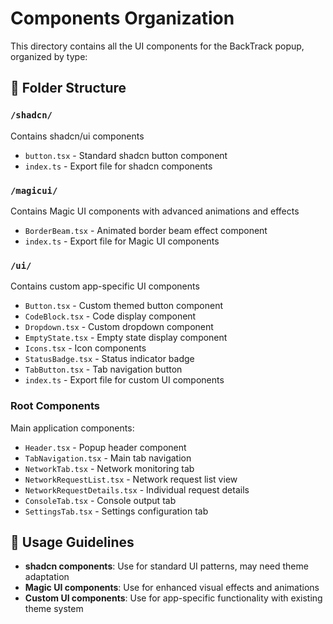 # Components Organization

This directory contains all the UI components for the BackTrack popup, organized by type:

## 📁 Folder Structure

### `/shadcn/`
Contains shadcn/ui components
- `button.tsx` - Standard shadcn button component
- `index.ts` - Export file for shadcn components

### `/magicui/`
Contains Magic UI components with advanced animations and effects
- `BorderBeam.tsx` - Animated border beam effect component
- `index.ts` - Export file for Magic UI components

### `/ui/`
Contains custom app-specific UI components
- `Button.tsx` - Custom themed button component
- `CodeBlock.tsx` - Code display component
- `Dropdown.tsx` - Custom dropdown component
- `EmptyState.tsx` - Empty state display component
- `Icons.tsx` - Icon components
- `StatusBadge.tsx` - Status indicator badge
- `TabButton.tsx` - Tab navigation button
- `index.ts` - Export file for custom UI components

### Root Components
Main application components:
- `Header.tsx` - Popup header component
- `TabNavigation.tsx` - Main tab navigation
- `NetworkTab.tsx` - Network monitoring tab
- `NetworkRequestList.tsx` - Network request list view
- `NetworkRequestDetails.tsx` - Individual request details
- `ConsoleTab.tsx` - Console output tab
- `SettingsTab.tsx` - Settings configuration tab

## 🎯 Usage Guidelines

- **shadcn components**: Use for standard UI patterns, may need theme adaptation
- **Magic UI components**: Use for enhanced visual effects and animations
- **Custom UI components**: Use for app-specific functionality with existing theme system 